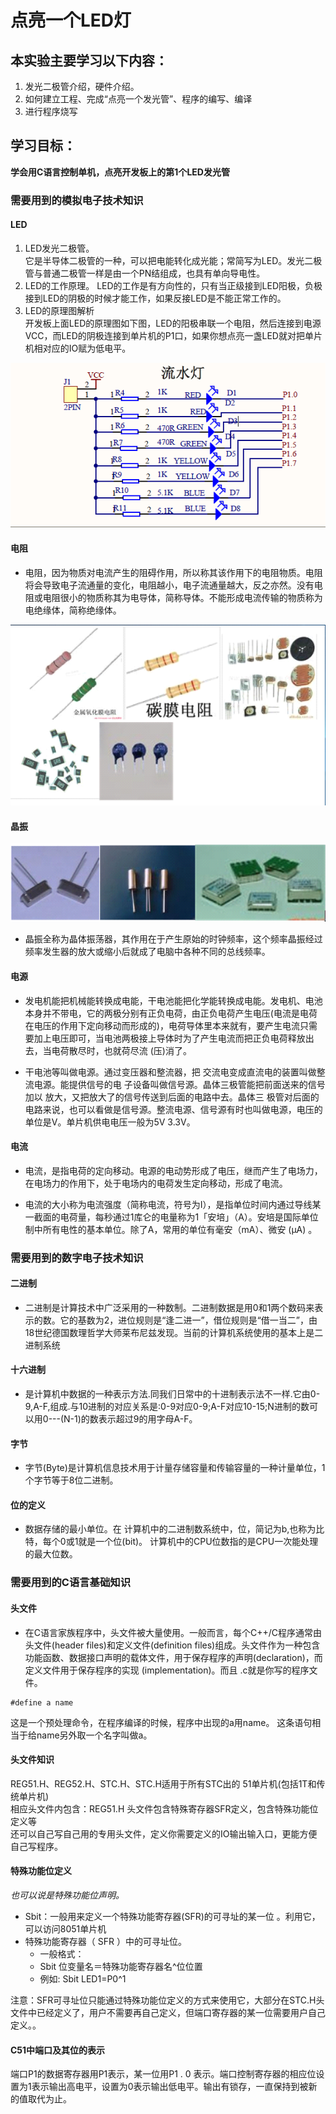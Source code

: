 # 点亮一个LED灯  
## 本实验主要学习以下内容：  
1. 发光二极管介绍，硬件介绍。  
2. 如何建立工程、完成“点亮一个发光管”、程序的编写、编译  
3. 进行程序烧写  

## 学习目标：  
__学会用C语言控制单机，点亮开发板上的第1个LED发光管__  

### 需要用到的模拟电子技术知识

#### LED
1. LED发光二极管。  
它是半导体二极管的一种，可以把电能转化成光能；常简写为LED。发光二极管与普通二极管一样是由一个PN结组成，也具有单向导电性。
2. LED的工作原理。
LED的工作是有方向性的，只有当正级接到LED阳极，负极接到LED的阴极的时候才能工作，如果反接LED是不能正常工作的。
3. LED的原理图解析  
开发板上面LED的原理图如下图，LED的阳极串联一个电阻，然后连接到电源VCC，而LED的阴极连接到单片机的P1口，如果你想点亮一盏LED就对把单片机相对应的IO赋为低电平。  

![led](img/led.png)  

#### 电阻
- 电阻，因为物质对电流产生的阻碍作用，所以称其该作用下的电阻物质。电阻将会导致电子流通量的变化，电阻越小，电子流通量越大，反之亦然。没有电阻或电阻很小的物质称其为电导体，简称导体。不能形成电流传输的物质称为电绝缘体，简称绝缘体。
  
![r](img/r.png)  

#### 晶振
![jingzhen](img/jingzhen.png)
- 晶振全称为晶体振荡器，其作用在于产生原始的时钟频率，这个频率晶振经过频率发生器的放大或缩小后就成了电脑中各种不同的总线频率。

#### 电源
- 发电机能把机械能转换成电能，干电池能把化学能转换成电能。发电机、电池本身并不带电，它的两极分别有正负电荷，由正负电荷产生电压(电流是电荷在电压的作用下定向移动而形成的)，电荷导体里本来就有，要产生电流只需要加上电压即可，当电池两极接上导体时为了产生电流而把正负电荷释放出去，当电荷散尽时，也就荷尽流
(压)消了。

- 干电池等叫做电源。通过变压器和整流器，把
交流电变成直流电的装置叫做整流电源。能提供信号的电
子设备叫做信号源。晶体三极管能把前面送来的信号加以
放大，又把放大了的信号传送到后面的电路中去。晶体三
极管对后面的电路来说，也可以看做是信号源。整流电源、信号源有时也叫做电源，电压的单位是V。单片机供电电压一般为5V 3.3V。

#### 电流

- 电流，是指电荷的定向移动。电源的电动势形成了电压，继而产生了电场力，在电场力的作用下，处于电场内的电荷发生定向移动，形成了电流。

- 电流的大小称为电流强度（简称电流，符号为I），是指单位时间内通过导线某一截面的电荷量，每秒通过1库仑的电量称为1「安培」（A）。安培是国际单位制中所有电性的基本单位。除了A，常用的单位有毫安（mA）、微安
(μA) 。

### 需要用到的数字电子技术知识
#### 二进制
- 二进制是计算技术中广泛采用的一种数制。二进制数据是用0和1两个数码来表示的数。它的基数为2，进位规则是“逢二进一”，借位规则是“借一当二”，由18世纪德国数理哲学大师莱布尼兹发现。当前的计算机系统使用的基本上是二进制系统

#### 十六进制
- 是计算机中数据的一种表示方法.同我们日常中的十进制表示法不一样.它由0-9,A-F,组成.与10进制的对应关系是:0-9对应0-9;A-F对应10-15;N进制的数可以用0---(N-1)的数表示超过9的用字母A-F。

#### 字节
- 字节(Byte)是计算机信息技术用于计量存储容量和传输容量的一种计量单位，1个字节等于8位二进制。
#### 位的定义
- 数据存储的最小单位。在 计算机中的二进制数系统中，位，简记为b,也称为比特，每个0或1就是一个位(bit)。 计算机中的CPU位数指的是CPU一次能处理的最大位数。

### 需要用到的C语言基础知识
#### 头文件
- 在C语言家族程序中，头文件被大量使用。一般而言，每个C++/C程序通常由头文件(header files)和定义文件(definition files)组成。头文件作为一种包含功能函数、数据接口声明的载体文件，用于保存程序的声明(declaration)，而定义文件用于保存程序的实现 (implementation)。而且 .c就是你写的程序文件。

```
#define a name 	
```
这是一个预处理命令，在程序编译的时候，程序中出现的a用name。
这条语句相当于给name另外取一个名字叫做a。

#### 头文件知识
REG51.H、REG52.H、STC.H、STC.H适用于所有STC出的 51单片机(包括1T和传统单片机)  
相应头文件内包含：REG51.H  头文件包含特殊寄存器SFR定义，包含特殊功能位定义等  
还可以自己写自己用的专用头文件，定义你需要定义的IO输出输入口，更能方便自己写程序。

#### 特殊功能位定义
_也可以说是特殊功能位声明。_  

- Sbit：一般用来定义一个特殊功能寄存器(SFR)的可寻址的某一位 。利用它，可以访问8051单片机
- 特殊功能寄存器（ SFR ）中的可寻址位。  
  - 一般格式：
  - Sbit 位变量名＝特殊功能寄存器名^位位置
  - 例如: Sbit LED1=P0^1  

注意：SFR可寻址位只能通过特殊功能位定义的方式来使用它，大部分在STC.H头文件中已经定义了，用户不需要再自己定义，但端口寄存器的某一位需要用户自己定义。。

#### C51中端口及其位的表示
端口P1的数据寄存器用P1表示，某一位用P1 . 0 表示。端口控制寄存器的相应位设置为1表示输出高电平，设置为0表示输出低电平。输出有锁存，一直保持到被新的值取代为止。
